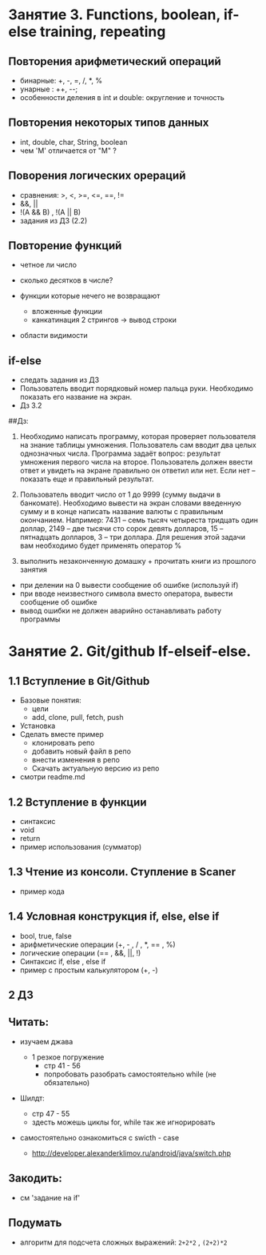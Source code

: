 # Занятие 3. Functions, boolean, if-else training, repeating

## Повторения арифметический операций 
* бинарные: +, -, =, /, *, %
* унарные : ++, --; 
* особенности деления в int и double: округление и точность 


## Повторения некоторых типов данных 
   * int, double, char, String, boolean
   * чем 'M' отличается от "M" ?

## Поворения логических орераций 
  * сравнения: >, <, >=, <=, ==, != 
  * &&, || 
  * !(A && B) , !(A || B)
  * задания из ДЗ (2.2)

## Повторение функций
* четное ли число 
* сколько десятков в числе? 
* функции которые нечего не возвращают 
    * вложенные функции
    * канкатинация 2 стрингов -> вывод строки 
        
        
* области видимости 

## if-else 
* следать задания из ДЗ 
*  Пользователь вводит порядковый номер пальца руки. Необходимо показать его название на экран.
*  Дз 3.2

##Дз: 

1. Необходимо написать программу, которая проверяет пользователя на знание таблицы умножения. 
Пользователь сам вводит два целых однозначных числа. Программа задаёт вопрос: результат умножения первого числа на второе.  Пользователь должен ввести ответ и увидеть на экране правильно он ответил или нет. Если нет  – показать еще и правильный результат.

2. Пользователь вводит число от 1 до 9999 (сумму выдачи в банкомате). Необходимо вывести на экран словами введенную сумму и в конце написать название валюты с правильным окончанием. 
Например: 7431 – семь тысяч четыреста тридцать один доллар, 2149 – две тысячи сто сорок девять долларов, 15 – пятнадцать долларов, 3 – три доллара. 
Для решения этой задачи вам необходимо будет применять оператор %

3. выполнить незаконченную домашку + прочитать книги из прошлого занятия
* при делении на 0 вывести сообщение об ошибке (используй if)
* при вводе неизвестного символа вместо оператора, вывести сообщение об ошибке 
* вывод ошибки не должен аварийно останавливать работу программы

# Занятие 2. Git/github If-elseif-else. 

## 1.1 Вступление в Git/Github

* Базовые понятия:
  * цели
  * add, clone, pull, fetch, push
* Установка 
* Сделать вместе пример
    * клонировать репо 
    * добавить новый файл в репо
    * внести изменения в репо 
    * Скачать актуальную версию из репо  
* смотри readme.md

## 1.2 Вступление в функции

* синтаксис 
* void 
* return 
* пример использования (сумматор)

## 1.3 Чтение из консоли. Ступление в Scaner

* пример кода 

## 1.4 Условная конструкция if, else, else if

* bool, true, false 
* арифметические операции (+, - , / , *, == , %)
* логические операции  (== , &&, ||, !)
* Синтаксис if, else , else if  
* пример c простым калькулятором (+, -) 


## 2 ДЗ 

## Читать: 
  * изучаем джава 
    * 1 резкое погружение  
      * стр 41 - 56 
      * попробовать разобрать самостоятельно while (не обязательно)
  * Шилдт: 
    * стр 47 - 55
    * здесть можешь циклы for, while так же игнорировать 
    
    
* самостоятельно ознакомиться с swicth - case 
    * http://developer.alexanderklimov.ru/android/java/switch.php

    
## Закодить:       
*  см 'задание на if'

## Подумать 
* алгоритм для подсчета сложных выражений: `2+2*2` , `(2+2)*2 `  


